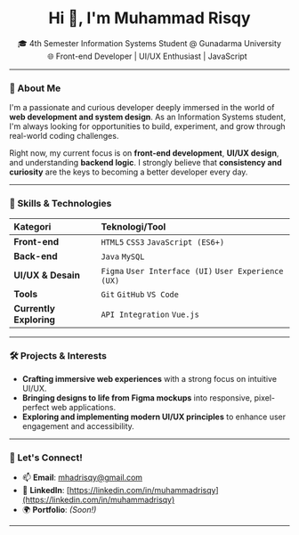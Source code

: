 



<h1 align="center"> Hi 👋, I'm Muhammad Risqy </h1>
<p align="center">
  🎓 4th Semester Information Systems Student @ Gunadarma University 
  <br>
  🌐 Front-end Developer | UI/UX Enthusiast | JavaScript  
</p>

---

### 🚀 About Me

I'm a passionate and curious developer deeply immersed in the world of **web development and system design**. As an Information Systems student, I'm always looking for opportunities to build, experiment, and grow through real-world coding challenges.

Right now, my current focus is on **front-end development**, **UI/UX design**, and understanding **backend logic**. I strongly believe that **consistency and curiosity** are the keys to becoming a better developer every day.

---

### 🧠 Skills & Technologies

| Kategori              | Teknologi/Tool                                 |
| :-------------------- | :--------------------------------------------- |
| **Front-end** | `HTML5` `CSS3` `JavaScript (ES6+)`             |
| **Back-end** | `Java` `MySQL`                                 |
| **UI/UX & Desain** | `Figma` `User Interface (UI)` `User Experience (UX)` |
| **Tools** | `Git` `GitHub` `VS Code`                       |
| **Currently Exploring** | `API Integration` `Vue.js`                     |

---

### 🛠️ Projects & Interests

* **Crafting immersive web experiences** with a strong focus on intuitive UI/UX.
* **Bringing designs to life from Figma mockups** into responsive, pixel-perfect web applications.
* **Exploring and implementing modern UI/UX principles** to enhance user engagement and accessibility.

---

### 🤝 Let's Connect!

* 📫 **Email**: mhadrisqy@gmail.com
* 💼 **LinkedIn**: [https://linkedin.com/in/muhammadrisqy](https://linkedin.com/in/muhammadrisqy)
* 🌍 **Portfolio**: *(Soon!)*

---
